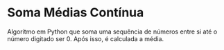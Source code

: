 # Soma Médias Contínua
Algoritmo em Python que soma uma sequência de números entre si até o número digitado ser 0. Após isso, é calculada a média.
